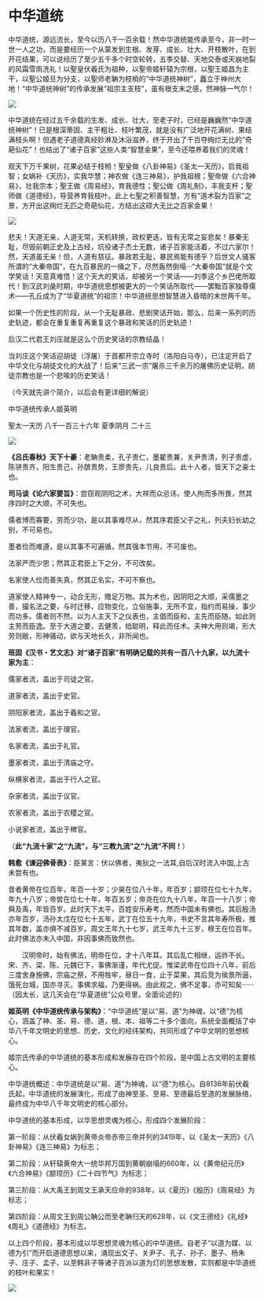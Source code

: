 # 中华道统

中华道统，源远流长，至今以历八千一百余载！然中华道统能传承至今，非一时一世一人之功，而是要经历一个从蒙发到生根、发芽、成长、壮大、开枝散叶，在到开花结果，可以说经历了至少五千多个时空轮转，五季交替、天地交泰或天崩地裂的风霜雪雨洗礼！以聖皇伏羲氏为祖种，以聖帝姬轩辕为宗根，以聖王姬昌为主干，以聖公姬旦为分支，以聖师老聃为枝梢的“中华道统神树”，矗立于神州大地！“中华道统神树”的传承发展“祖宗主支枝”，虽有根支末之感，然神脉一气尔！

![](/static/images/dao-tong-01.webp)

中华道统在经过五千余载的生发、成长、壮大，至老子时，已经是巍巍然“中华道统神树”！已是根深蒂固、主干粗壮、枝叶繁茂，就是没有广泛地开花满树、果结满枝头啊！但遇老子道德真经妙淋及沐浴滋养，终于开出了千百夺绚烂无比的“奇葩仙花”！也结出了“诸子百家”这些人类“智慧金果”，至今还喂养着我们的灵魂！


观天下万千果树，花果必结于枝梢！聖皇做《八卦神易》《圣太一天历》，启我祖智；女娲补《天历》，实我华慧；神农做《连三神易》，护我祖根；聖帝做《六合神易》，壮我宗本；聖王做《周易经》，育我德性；聖公做《周礼制》，丰我支杆；聖师做《道德经》，导营养育我枝叶。此上七聖之积善智慧，方有“道术裂为百家”之景，方开出这绚烂无匹之奇葩仙花，方结出这硕大无比之百家金果！

![](/static/images/dao-tong-02.webp)

悲夫！天道无亲，人道无常，天机转换，政权更迭，皆有无常之妄悲矣！暴秦无耻，尽毁前朝正史及上古经，坑役诸子杰士无数，诸子百家能活着，不过六家尔！然，天道虽无亲！但，人道有慈征。暴政若无耻，暴民焉能有德乎？后世文人骚客所谓的“大秦帝国”，在九百暴民的一捅之下，尽然轰然倒塌···“大秦帝国”就是个文学笑话！天意真难悟！这个天大的笑话，却被另一个笑话——刘季这个乡巴佬所取代！到汉武刘彘时期，中华道统思想被更大的一个笑话所取代——罢黜百家独尊儒术——孔丘成为了“华夏道统”的祖宗！中华道统思想智慧进入昏暗的末世两千年。



如果一个历史性的阶段，从一个无耻暴政、悲剧笑话开始，那么，后来一系列的历史轨迹，都会在重复重复再重复这个暴政和笑话的历史轨迹！



后汉二代君王刘庄就是这么个历史笑话的宗教结晶！



当刘庄这个笑话迎胡徒（浮屠）于首都开宗立寺时（洛阳白马寺），已注定开启了中华文化与胡徒文化的大战了！后来“三武一宗”屠杀三千余万的屠佛历史证明，胡徒宗教也是一个悲唉的历史笑话！

（今天就先讲个简介，以后会有更详细的解说）



中华道统传承人姬英明

聖太一天历 八千一百三十六年 夏季阴月 二十三 

![](/static/images/dao-tong-03.webp)


**《吕氏春秋》天下十豪**：老聃贵柔，孔子贵仁，墨翟贵兼，关尹贵清，列子贵虚，陈骈贵齐，阳生贵己，孙膑贵势，王廖贵先，儿良贵后。此十人者，皆天下之豪士也。



**司马谈《论六家要旨》**：尝窃观阴阳之术，大祥而众忌讳，使人拘而多所畏，然其序四时之大顺，不可失也。

儒者博而寡要，劳而少功，是以其事难尽从，然其序君臣父子之礼，列夫妇长幼之别，不可易也。

墨者俭而难遵，是以其事不可遍循，然其强本节用，不可废也。

法家严而少恩；然其正君臣上下之分，不可改矣。

名家使人俭而善失真，然其正名实，不可不察也。

道家使人精神专一，动合无形，赡足万物。其为术也，因阴阳之大顺，采儒墨之善，撮名法之要，与时迁移，应物变化，立俗施事，无所不宜，指约而易操，事少而功多。儒者则不然。以为人主天下之仪表也，主倡而臣和，主先而臣随。如此则主劳而臣逸。至于大道之要，去健羡，绌聪明，释此而任术。夫神大用则竭，形大劳则敝，形神骚动，欲与天地长久，非所闻也。



**班固《汉书・艺文志》对“诸子百家”有明确记载的共有一百八十九家，以九流十家为主**：

儒家者流，盖出于司徒之官。

道家者流，盖出于史官。

阴阳家者流，盖出于羲和之官。

法家者流，盖出于理官。

名家者流，盖出于礼官。

墨家者流，盖出于清庙之守。

纵横家者流，盖出于行人之官。

杂家者流，盖出于议官。

农家者流，盖出于农稷之官。

小说家者流，盖出于稗官。

（**此“九流十家”之“九流”，与“三教九流”之“九流”不同！**）



**韩愈《谏迎佛骨表》**：臣某言：伏以佛者，夷狄之一法耳,自后汉时流入中国,上古未尝有也。

昔者黄帝在位百年，年百一十岁；少昊在位八十年，年百岁；颛顼在位七十九年，年九十八岁；帝喾在位七十年，年百五岁；帝尧在位九十八年，年百一十八岁；帝舜及禹，年皆百岁。此时天下太平，百姓安乐寿考，然而中国未有佛也。其后殷汤亦年百岁，汤孙太戊在位七十五年，武丁在位五十九年，书史不言其年寿所极，推其年数，盖亦俱不减百岁。周文王年九十七岁，武王年九十三岁，穆王在位百年。此时佛法亦未入中国，非因事佛而致然也。

  汉明帝时，始有佛法，明帝在位，才十八年耳。其后乱亡相继，运祚不长。宋、齐、梁、陈、元魏已下，事佛渐谨，年代尤促。惟梁武帝在位四十八年，前后三度舍身施佛，宗庙之祭，不用牲牢，昼日一食，止于菜果，其后竞为侯景所逼，饿死台城，国亦寻灭。事佛求福，乃更得祸。由此观之，佛不足事，亦可知矣······（因太长，这几天会在“华夏道统”公众号里，全面论述的）



**姬英明《中华道统传承与架构》**：“中华道统”是以“易、道”为神魂，以“德”为核心，涵盖了神、圣、易、德、道，根、本、祖等二十多个面向，系统全面概括了中华八千年文明史的思想、历史、文化的经纬架构，共同形成了中华文明的思想核心。

姬宗氏传承的中华道统的基本形成和发展存在四个阶段，是中国上古文明的主要核心。

中华道统概述：中华道统是以“易、道”为神魂，以“德”为核心。自8136年前伏羲氏起，中华道统的发展演化，形成了由神至圣、至易、至德最后至道的发展脉络，最终成为中华八千年文明史的核心部分。

中华道统的基本形成，以华思想灵魂为核心，形成四个发展阶段：

第一阶段：从伏羲女娲到黄帝炎帝赤帝三帝并列的3419年，以《圣太一天历》《八卦神易》《连三神易》为标志；

第二阶段：从轩辕黄帝大一统华邦万国到黄朝崩塌的660年，以《黄帝纪元历》《六合神易》《颛顼历》《二十四节气》为标志；

第三阶段：从大禹王到周文王承天应命的938年，以《夏历》《殷历》《周易经》为标志；

第四阶段：从周文王到周公聃公而至老聃归天的628年，以《文王德经》《礼经》《周礼》《道德经》为标志。

以上四个阶段，基本形成以华思想灵魂为核心的中华道统。自老子“以道为媒、以德为引”而开启道德思想以来，涌现出文子、关尹子、孔子、孙子、墨子、杨朱子、庄子、孟子、以至韩非子等诸子百派以道为灯的思想发散，实则都是中华道统的枝叶和果实！

![](/static/images/dao-tong-04.webp)